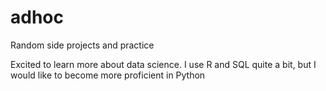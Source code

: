 # adhoc
Random side projects and practice

Excited to learn more about data science.  I use R and SQL quite a bit, but I would like to become more proficient in Python
